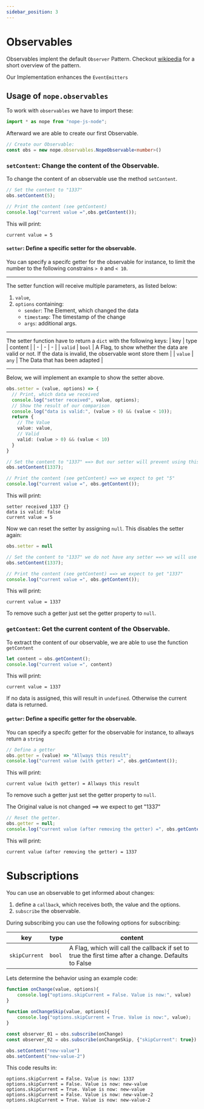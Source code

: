 ```yaml
---
sidebar_position: 3
---
```


# Observables

Observables implent the default `Observer` Pattern. Checkout [wikipedia](https://en.wikipedia.org/wiki/Observer_pattern) for a short overview of the pattern. 

Our Implementation enhances the `EventEmitters`

## Usage of `nope.observables`

To work with `observables` we have to import these:

```typescript
import * as nope from "nope-js-node";
```

Afterward we are able to create our first Observable.

```typescript
// Create our Observable:
const obs = new nope.observables.NopeObservable<number>()
```

### `setContent`: Change the content of the Observable.

To change the content of an observable use the method `setContent`.


```typescript
// Set the content to "1337"
obs.setContent(5);

// Print the content (see getContent)
console.log("current value =",obs.getContent());
```
This will print:

    current value = 5
    

#### `setter`: Define a specific setter for the observable.

You can specify a specifc getter for the observable for instance, to limit the number to the following constrains `> 0` and `< 10`.

---

The setter function will receive multiple parameters, as listed below:

1. `value`,
2. ``options`` containing:
    * `sender`: The Element, which changed the data
    * `timestamp`: The timestamp of the change
    * `args`: additional args. 

---

The setter function have to return a `dict` with the following keys:
| key | type | content |
| - | - | - |
| `valid` | `bool` | A Flag, to show whether the data are valid or not. If the data is invalid, the observable wont store them |
| `value` | `any` | The Data that has been adapted |

---

Below, we will implement an example to show the setter above.


```typescript
obs.setter = (value, options) => {
  // Print, which data we received
  console.log("setter received", value, options);
  // Show the result of our comparison
  console.log("data is valid:", (value > 0) && (value < 10));
  return {
    // The Value
    value: value,
    // Valid
    valid: (value > 0) && (value < 10)
  }
}

// Set the content to "1337" ==> But our setter will prevent using this value because it isnt valid.
obs.setContent(1337);

// Print the content (see getContent) ==> we expect to get "5"
console.log("current value =", obs.getContent());
```

This will print:

    setter received 1337 {}
    data is valid: false
    current value = 5
    

Now we can reset the setter by assigning `null`. This disables the setter again:

```typescript
obs.setter = null

// Set the content to "1337" we do not have any setter ==> we will use this parameter
obs.setContent(1337);

// Print the content (see getContent) ==> we expect to get "1337"
console.log("current value =", obs.getContent());
```

This will print:

    current value = 1337
    

To remove such a getter just set the getter property to `null`.

### `getContent`: Get the current content of the Observable.
To extract the content of our observable, we are able to use the function `getContent`


```typescript
let content = obs.getContent();
console.log("current value =", content)
```

This will print:

    current value = 1337
    

If no data is assigned, this will result in `undefined`. Otherwise the current data is returned.

#### `getter`: Define a specific getter for the observable.

You can specify a specifc getter for the observable for instance, to allways return a `string`


```typescript
// Define a getter
obs.getter = (value) => "Allways this result";
console.log("current value (with getter) =", obs.getContent());
```

This will print:

    current value (with getter) = Allways this result
    

To remove such a getter just set the getter property to `null`. 

The Original value is not changed ==> we expect to get "1337"


```typescript
// Reset the getter.
obs.getter = null;
console.log("current value (after removing the getter) =", obs.getContent());
```

This will print:

    current value (after removing the getter) = 1337
    

# Subscriptions

You can use an observable to get informed about changes:

1. define a `callback`, which receives both, the value and the options.
2. `subscribe` the observable.

During subscribing you can use the following options for subscribing:

| key | type | content |
| - | - | - |
| `skipCurrent` | `bool` | A Flag, which will call the callback if set to true the first time after a change. Defaults to False |

Lets determine the behavior using an example code:

```typescript
function onChange(value, options){
    console.log("options.skipCurrent = False. Value is now:", value)
}
    
function onChangeSkip(value, options){
    console.log("options.skipCurrent = True. Value is now:", value);
}

const observer_01 = obs.subscribe(onChange)
const observer_02 = obs.subscribe(onChangeSkip, {"skipCurrent": true})

obs.setContent("new-value")
obs.setContent("new-value-2")
```

This code results in:

    options.skipCurrent = False. Value is now: 1337
    options.skipCurrent = False. Value is now: new-value
    options.skipCurrent = True. Value is now: new-value
    options.skipCurrent = False. Value is now: new-value-2
    options.skipCurrent = True. Value is now: new-value-2


